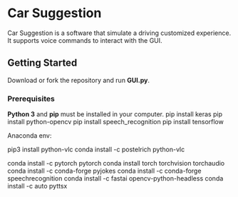 # Car Suggestion

Car Suggestion is a software that simulate a driving customized experience.
It supports voice commands to interact with the GUI.

## Getting Started

Download or fork the repository and run <b>GUI.py</b>.

### Prerequisites

<b>Python 3</b> and <b>pip</b> must be installed in your computer.
pip install keras
pip install python-opencv
pip install speech_recognition
pip install tensorflow

Anaconda env:

pip3 install python-vlc
conda install -c postelrich python-vlc

conda install -c pytorch pytorch
conda install torch torchvision torchaudio
conda install -c conda-forge pyjokes
conda install -c conda-forge speechrecognition
conda install -c fastai opencv-python-headless
conda install -c auto pyttsx
